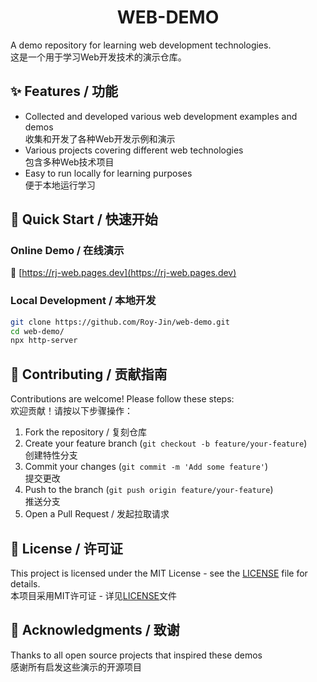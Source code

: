 <h1 align="center">WEB-DEMO</h1>

A demo repository for learning web development technologies.  
这是一个用于学习Web开发技术的演示仓库。

## ✨ Features / 功能

- Collected and developed various web development examples and demos  
  收集和开发了各种Web开发示例和演示
- Various projects covering different web technologies  
  包含多种Web技术项目
- Easy to run locally for learning purposes  
  便于本地运行学习

## 🚀 Quick Start / 快速开始

### Online Demo / 在线演示

🔗 [https://rj-web.pages.dev](https://rj-web.pages.dev)  

### Local Development / 本地开发
```bash
git clone https://github.com/Roy-Jin/web-demo.git
cd web-demo/
npx http-server
```

## 🤝 Contributing / 贡献指南

Contributions are welcome! Please follow these steps:  
欢迎贡献！请按以下步骤操作：
1. Fork the repository / 复刻仓库
2. Create your feature branch (`git checkout -b feature/your-feature`)  
   创建特性分支
3. Commit your changes (`git commit -m 'Add some feature'`)  
   提交更改
4. Push to the branch (`git push origin feature/your-feature`)  
   推送分支
5. Open a Pull Request / 发起拉取请求

## 📜 License / 许可证

This project is licensed under the MIT License - see the [LICENSE](LICENSE) file for details.  
本项目采用MIT许可证 - 详见[LICENSE](LICENSE)文件

## 🙏 Acknowledgments / 致谢

Thanks to all open source projects that inspired these demos  
感谢所有启发这些演示的开源项目

